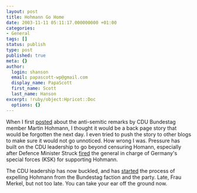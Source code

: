 ```yaml
---
layout: post
title: Hohmann Go Home
date: 2003-11-11 05:11:17.000000000 +01:00
categories:
- General
tags: []
status: publish
type: post
published: true
meta: {}
author:
  login: shanson
  email: papascott-wp@gmail.com
  display_name: PapaScott
  first_name: Scott
  last_name: Hanson
excerpt: !ruby/object:Hpricot::Doc
  options: {}
---
```

<p>When I first <a title="PapaScott: Not-so-latent Antisemitism" href="https://www.papascott.de/2003/10/31/2674.php">posted</a> about the anti-semitic remarks by CDU Bundestag member Martin Hohmann, I thought it would be a back page story that would be forgotten the next day. I even tried to push the story to other blogs to make sure it would not go unnoticed. How wrong I was. Pressure has built on the CDU leadership to go beyond censuring Homann, especially after Defence Minister Struck <a title="BBC NEWS | Europe | German forces 'not anti-Semitic'" href="http://news.bbc.co.uk/2/hi/europe/3245039.stm">fired</a> the general in charge of Germany's special forces (KSK) for supporting Hohmann. </p>
<p>The CDU leadership has now buckled, and has  <a title="BBC NEWS | Europe | Party expels MP over Jewish row" href="http://news.bbc.co.uk/2/hi/europe/3259179.stm">started</a> the process of expelling Hohmann from the Bundestag faction and the party. Late, Frau Merkel, but not too late. You can take your ear off the ground now.</p>
